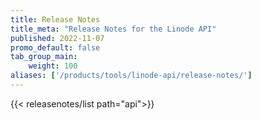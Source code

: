 ```yaml
---
title: Release Notes
title_meta: "Release Notes for the Linode API"
published: 2022-11-07
promo_default: false
tab_group_main:
    weight: 100
aliases: ['/products/tools/linode-api/release-notes/']
---
```


{{< releasenotes/list path="api">}}

